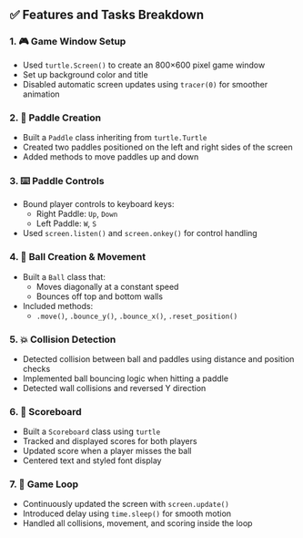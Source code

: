 
## ✅ Features and Tasks Breakdown

### 1. 🎮 Game Window Setup
- Used `turtle.Screen()` to create an 800×600 pixel game window
- Set up background color and title
- Disabled automatic screen updates using `tracer(0)` for smoother animation

### 2. 🏓 Paddle Creation
- Built a `Paddle` class inheriting from `turtle.Turtle`
- Created two paddles positioned on the left and right sides of the screen
- Added methods to move paddles up and down

### 3. ⌨️ Paddle Controls
- Bound player controls to keyboard keys:
  - Right Paddle: `Up`, `Down`
  - Left Paddle: `W`, `S`
- Used `screen.listen()` and `screen.onkey()` for control handling

### 4. 🔴 Ball Creation & Movement
- Built a `Ball` class that:
  - Moves diagonally at a constant speed
  - Bounces off top and bottom walls
- Included methods:
  - `.move()`, `.bounce_y()`, `.bounce_x()`, `.reset_position()`

### 5. 💥 Collision Detection
- Detected collision between ball and paddles using distance and position checks
- Implemented ball bouncing logic when hitting a paddle
- Detected wall collisions and reversed Y direction

### 6. 🧠 Scoreboard
- Built a `Scoreboard` class using `turtle`
- Tracked and displayed scores for both players
- Updated score when a player misses the ball
- Centered text and styled font display

### 7. 🔁 Game Loop
- Continuously updated the screen with `screen.update()`
- Introduced delay using `time.sleep()` for smooth motion
- Handled all collisions, movement, and scoring inside the loop


